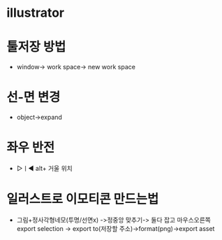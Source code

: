 # illustrator

# 툴저장 방법  
- window-> work space-> new work space

# 선-면 변경 
- object->expand
  
# 좌우 반전 
- ▷ㅣ◀  alt+ 거울 위치
  
# 일러스트로 이모티콘 만드는법 
- 그림+정사각형네모(투명/선면x) ->정중앙 맞추기-> 둘다 잡고 마우스오른쪽 export selection -> export to(저장할 주소)->format(png)->export asset 

